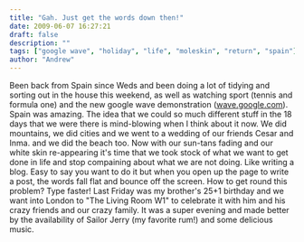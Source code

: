 ```yaml
---
title: "Gah. Just get the words down then!"
date: 2009-06-07 16:27:21
draft: false
description: ""
tags: ["google wave", "holiday", "life", "moleskin", "return", "spain"]
author: "Andrew"
---
```


Been back from Spain since Weds and been doing a lot of tidying and sorting out in the house this weekend, as well as watching sport (tennis and formula one) and the new google wave demonstration ([wave.google.com](http://wave.google.com "google wave")). Spain was amazing. The idea that we could so much different stuff in the 18 days that we were there is mind-blowing when I think about it now. We did mountains, we did cities and we went to a wedding of our friends Cesar and Inma. and we did the beach too. Now with our sun-tans fading and our white skin re-appearing it's time that we took stock of what we want to get done in life and stop compaining about what we are not doing. Like writing a blog. Easy to say you want to do it but when you open up the page to write a post, the words fall flat and bounce off the screen. How to get round this problem? Type faster! Last Friday was my brother's 25+1 birthday and we want into London to "The Living Room W1" to celebrate it with him and his crazy friends and our crazy family. It was a super evening and made better by the availability of Sailor Jerry (my favorite rum!) and some delicious music.
